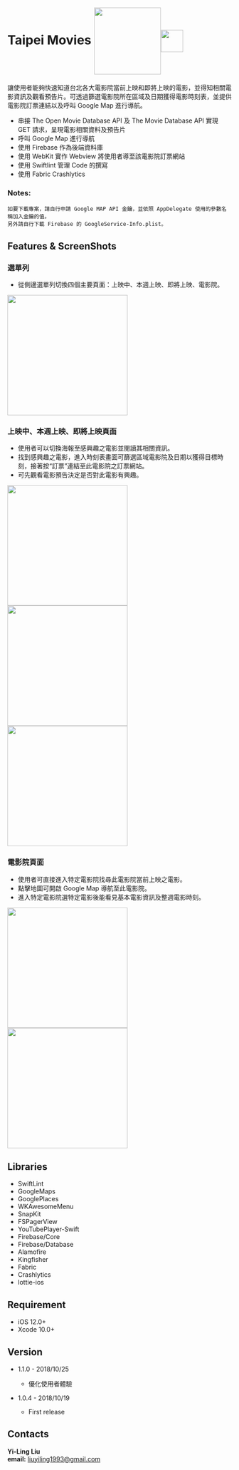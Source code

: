 # Taipei Movies [<img src = "https://i.imgur.com/ETMOSLq.png" width="150px" align=center >](https://itunes.apple.com/us/app/taipei-movies/id1439176860?l=zh&ls=1&mt=8)<img src ="https://i.imgur.com/mu0BHX5.jpg" width="50px" align=center>
讓使用者能夠快速知道台北各大電影院當前上映和即將上映的電影，並得知相關電影資訊及觀看預告片。可透過篩選電影院所在區域及日期獲得電影時刻表，並提供電影院訂票連結以及呼叫 Google Map 進行導航。
* 串接 The Open Movie Database API 及 The Movie Database API 實現 GET 請求，呈現電影相關資料及預告片
* 呼叫 Google Map 進行導航
* 使用 Firebase 作為後端資料庫
* 使用 WebKit 實作 Webview 將使用者導至該電影院訂票網站
* 使用 Swiftlint 管理 Code 的撰寫
* 使用 Fabric Crashlytics 
### Notes:
```
如要下載專案，請自行申請 Google MAP API 金鑰，並依照 AppDelegate 使用的參數名稱加入金鑰的值。
另外請自行下載 Firebase 的 GoogleService-Info.plist。
```
## Features & ScreenShots
### 選單列
* 從側邊選單列切換四個主要頁面：上映中、本週上映、即將上映、電影院。  

<img src ="https://i.imgur.com/1cRKX4Y.gif" width="270px">

### 上映中、本週上映、即將上映頁面
* 使用者可以切換海報至感興趣之電影並閱讀其相關資訊。
* 找到感興趣之電影，進入時刻表畫面可篩選區域電影院及日期以獲得目標時刻，接著按“訂票”連結至此電影院之訂票網站。
* 可先觀看電影預告決定是否對此電影有興趣。  

<img src ="https://i.imgur.com/UfSUQOr.gif" width="270px"> <img src ="https://i.imgur.com/M9vlm6B.gif" width="270px"> <img src ="https://i.imgur.com/7Ux8fg6.gif" width="270px">

### 電影院頁面
* 使用者可直接進入特定電影院找尋此電影院當前上映之電影。
* 點擊地圖可開啟 Google Map 導航至此電影院。
* 進入特定電影院選特定電影後能看見基本電影資訊及整週電影時刻。  

<img src ="https://i.imgur.com/UgKVZ9w.png" width="270px"> <img src ="https://i.imgur.com/HIV8G5z.png" width="270px">




## Libraries
* SwiftLint
* GoogleMaps
* GooglePlaces
* WKAwesomeMenu
* SnapKit
* FSPagerView
* YouTubePlayer-Swift
* Firebase/Core
* Firebase/Database
* Alamofire
* Kingfisher
* Fabric
* Crashlytics
* lottie-ios

## Requirement
* iOS 12.0+
* Xcode 10.0+

## Version
* 1.1.0 - 2018/10/25
  * 優化使用者體驗  

* 1.0.4 - 2018/10/19
  * First release 





## Contacts
**Yi-Ling Liu**  
**email:** liuyiling1993@gmail.com


